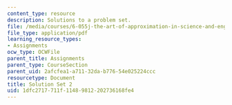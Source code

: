 ```yaml
---
content_type: resource
description: Solutions to a problem set.
file: /media/courses/6-055j-the-art-of-approximation-in-science-and-engineering-spring-2008/1dfc2717711f11489812202736168fe4_sol02.pdf
file_type: application/pdf
learning_resource_types:
- Assignments
ocw_type: OCWFile
parent_title: Assignments
parent_type: CourseSection
parent_uid: 2afcfea1-a711-32da-b776-54e025224ccc
resourcetype: Document
title: Solution Set 2
uid: 1dfc2717-711f-1148-9812-202736168fe4
---
```

